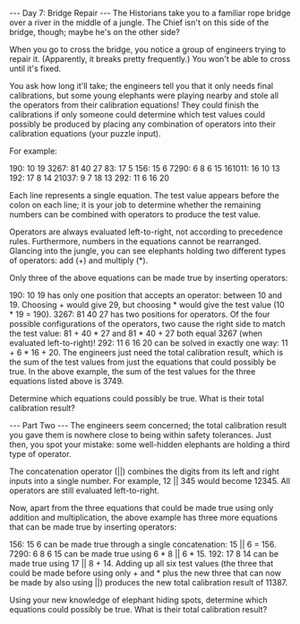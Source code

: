 --- Day 7: Bridge Repair --- The Historians take you to a familiar rope bridge
over a river in the middle of a jungle. The Chief isn't on this side of the
bridge, though; maybe he's on the other side?

When you go to cross the bridge, you notice a group of engineers trying to
repair it. (Apparently, it breaks pretty frequently.) You won't be able to cross
until it's fixed.

You ask how long it'll take; the engineers tell you that it only needs final
calibrations, but some young elephants were playing nearby and stole all the
operators from their calibration equations! They could finish the calibrations
if only someone could determine which test values could possibly be produced by
placing any combination of operators into their calibration equations (your
puzzle input).

For example:

190: 10 19 3267: 81 40 27 83: 17 5 156: 15 6 7290: 6 8 6 15 161011: 16 10 13
192: 17 8 14 21037: 9 7 18 13 292: 11 6 16 20 

Each line represents a single
equation. The test value appears before the colon on each line; it is your job
to determine whether the remaining numbers can be combined with operators to
produce the test value.

Operators are always evaluated left-to-right, not according to precedence rules.
Furthermore, numbers in the equations cannot be rearranged. Glancing into the
jungle, you can see elephants holding two different types of operators: add (+)
and multiply (*).

Only three of the above equations can be made true by inserting operators:

190: 10 19 has only one position that accepts an operator: between 10 and 19.
Choosing + would give 29, but choosing * would give the test value (10 * 19 =
190). 3267: 81 40 27 has two positions for operators. Of the four possible
configurations of the operators, two cause the right side to match the test
value: 81 + 40 * 27 and 81 * 40 + 27 both equal 3267 (when evaluated
left-to-right)! 292: 11 6 16 20 can be solved in exactly one way: 11 + 6 * 16 +
20. The engineers just need the total calibration result, which is the sum of
the test values from just the equations that could possibly be true. In the
above example, the sum of the test values for the three equations listed above
is 3749.

Determine which equations could possibly be true. What is their total
calibration result?

--- Part Two --- The engineers seem concerned; the total calibration result you
gave them is nowhere close to being within safety tolerances. Just then, you
spot your mistake: some well-hidden elephants are holding a third type of
operator.

The concatenation operator (||) combines the digits from its left and right
inputs into a single number. For example, 12 || 345 would become 12345. All
operators are still evaluated left-to-right.

Now, apart from the three equations that could be made true using only addition
and multiplication, the above example has three more equations that can be made
true by inserting operators:

156: 15 6 can be made true through a single concatenation: 15 || 6 = 156. 7290:
6 8 6 15 can be made true using 6 * 8 || 6 * 15. 192: 17 8 14 can be made true
using 17 || 8 + 14. Adding up all six test values (the three that could be made
before using only + and * plus the new three that can now be made by also using
||) produces the new total calibration result of 11387.

Using your new knowledge of elephant hiding spots, determine which equations
could possibly be true. What is their total calibration result?
